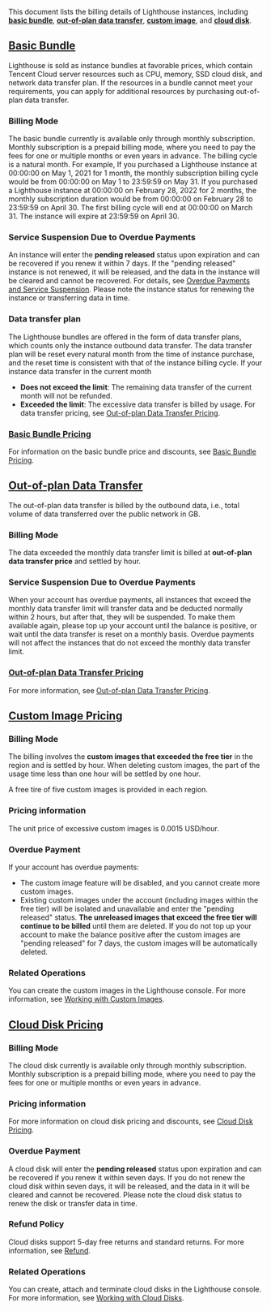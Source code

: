 This document lists the billing details of Lighthouse instances, including **[basic bundle](#basis)**, **[out-of-plan data transfer](#additional)**, **[custom image](#customizeOS)**, and **[cloud disk](#cbs)**.


## [Basic Bundle](id:basis)
Lighthouse is sold as instance bundles at favorable prices, which contain Tencent Cloud server resources such as CPU, memory, SSD cloud disk, and network data transfer plan. If the resources in a bundle cannot meet your requirements, you can apply for additional resources by purchasing out-of-plan data transfer.



### Billing Mode
The basic bundle currently is available only through monthly subscription. Monthly subscription is a prepaid billing mode, where you need to pay the fees for one or multiple months or even years in advance. The billing cycle is a natural month. For example,
If you purchased a Lighthouse instance at 00:00:00 on May 1, 2021 for 1 month, the monthly subscription billing cycle would be from 00:00:00 on May 1 to 23:59:59 on May 31.
If you purchased a Lighthouse instance at 00:00:00 on February 28, 2022 for 2 months, the monthly subscription duration would be from 00:00:00 on February 28 to 23:59:59 on April 30. The first billing cycle will end at 00:00:00 on March 31. The instance will expire at 23:59:59 on April 30.


### Service Suspension Due to Overdue Payments
An instance will enter the **pending released** status upon expiration and can be recovered if you renew it within 7 days.
If the "pending released" instance is not renewed, it will be released, and the data in the instance will be cleared and cannot be recovered. For details, see [Overdue Payments and Service Suspension](https://intl.cloud.tencent.com/document/product/1103/41405). Please note the instance status for renewing the instance or transferring data in time.

### Data transfer plan
The Lighthouse bundles are offered in the form of data transfer plans, which counts only the instance outbound data transfer. The data transfer plan will be reset every natural month from the time of instance purchase, and the reset time is consistent with that of the instance billing cycle. If your instance data transfer in the current month
 - **Does not exceed the limit**: The remaining data transfer of the current month will not be refunded.
 - **Exceeded the limit**: The excessive data transfer is billed by usage. For data transfer pricing, see [Out-of-plan Data Transfer Pricing](#additional).



### [Basic Bundle Pricing](id:basisPriceDetail)
For information on the basic bundle price and discounts, see [Basic Bundle Pricing](https://intl.cloud.tencent.com/document/product/1103/47794).



## [Out-of-plan Data Transfer](id:additional)
The out-of-plan data transfer is billed by the outbound data, i.e., total volume of data transferred over the public network in GB.

### Billing Mode
The data exceeded the monthly data transfer limit is billed at **out-of-plan data transfer price** and settled by hour.

### Service Suspension Due to Overdue Payments
When your account has overdue payments, all instances that exceed the monthly data transfer limit will transfer data and be deducted normally within 2 hours, but after that, they will be suspended. To make them available again, please top up your account until the balance is positive, or wait until the data transfer is reset on a monthly basis. Overdue payments will not affect the instances that do not exceed the monthly data transfer limit.


### [Out-of-plan Data Transfer Pricing](id:OverRatedPrice)
For more information, see [Out-of-plan Data Transfer Pricing](https://intl.cloud.tencent.com/document/product/1103/47794).


## [Custom Image Pricing](id:customizeOS)

### Billing Mode
The billing involves the **custom images that exceeded the free tier** in the region and is settled by hour. When deleting custom images, the part of the usage time less than one hour will be settled by one hour.

<dx-alert infotype="notice" title="">
A free tire of five custom images is provided in each region.
</dx-alert>


### Pricing information
The unit price of excessive custom images is 0.0015 USD/hour.

### Overdue Payment
If your account has overdue payments:
- The custom image feature will be disabled, and you cannot create more custom images.
- Existing custom images under the account (including images within the free tier) will be isolated and unavailable and enter the "pending released" status. **The unreleased images that exceed the free tier will continue to be billed** until them are deleted. If you do not top up your account to make the balance positive after the custom images are "pending released" for 7 days, the custom images will be automatically deleted.

### Related Operations
You can create the custom images in the Lighthouse console. For more information, see [Working with Custom Images](https://intl.cloud.tencent.com/document/product/1103/41395).

## [Cloud Disk Pricing](id:cbs)

### Billing Mode

The cloud disk currently is available only through monthly subscription. Monthly subscription is a prepaid billing mode, where you need to pay the fees for one or multiple months or even years in advance.


### Pricing information
For more information on cloud disk pricing and discounts, see [Cloud Disk Pricing](https://intl.cloud.tencent.com/document/product/1103/47794).


### Overdue Payment

A cloud disk will enter the **pending released** status upon expiration and can be recovered if you renew it within seven days.
If you do not renew the cloud disk within seven days, it will be released, and the data in it will be cleared and cannot be recovered. Please note the cloud disk status to renew the disk or transfer data in time.

### Refund Policy

Cloud disks support 5-day free returns and standard returns. For more information, see [Refund](https://intl.cloud.tencent.com/document/product/1103/41406).

### Related Operations

You can create, attach and terminate cloud disks in the Lighthouse console. For more information, see [Working with Cloud Disks](https://intl.cloud.tencent.com/document/product/1103/46567).
